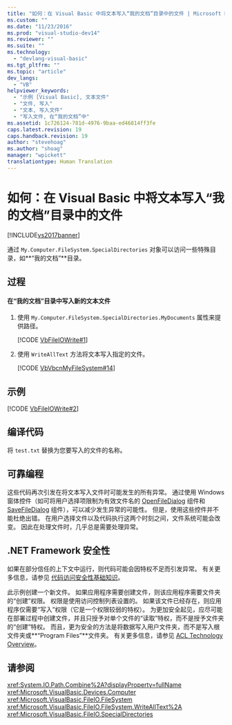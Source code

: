 ```yaml
---
title: "如何：在 Visual Basic 中将文本写入“我的文档”目录中的文件 | Microsoft Docs"
ms.custom: ""
ms.date: "11/23/2016"
ms.prod: "visual-studio-dev14"
ms.reviewer: ""
ms.suite: ""
ms.technology: 
  - "devlang-visual-basic"
ms.tgt_pltfrm: ""
ms.topic: "article"
dev_langs: 
  - "VB"
helpviewer_keywords: 
  - "示例 [Visual Basic], 文本文件"
  - "文件, 写入"
  - "文本, 写入文件"
  - "写入文件, 在“我的文档”中"
ms.assetid: 1c726124-781d-4976-9baa-ed46814ff3fe
caps.latest.revision: 19
caps.handback.revision: 19
author: "stevehoag"
ms.author: "shoag"
manager: "wpickett"
translationtype: Human Translation
---
```

# 如何：在 Visual Basic 中将文本写入“我的文档”目录中的文件
[!INCLUDE[vs2017banner](../../../../csharp/includes/vs2017banner.md)]

通过 `My.Computer.FileSystem.SpecialDirectories` 对象可以访问一些特殊目录，如**“我的文档”**目录。  
  
## 过程  
  
#### 在“我的文档”目录中写入新的文本文件  
  
1.  使用 `My.Computer.FileSystem.SpecialDirectories.MyDocuments` 属性来提供路径。  
  
     [!CODE [VbFileIOWrite#1](../CodeSnippet/VS_Snippets_VBCSharp/VbFileIOWrite#1)]  
  
2.  使用 `WriteAllText` 方法将文本写入指定的文件。  
  
     [!CODE [VbVbcnMyFileSystem#14](../CodeSnippet/VS_Snippets_VBCSharp/VbVbcnMyFileSystem#14)]  
  
## 示例  
 [!CODE [VbFileIOWrite#2](../CodeSnippet/VS_Snippets_VBCSharp/VbFileIOWrite#2)]  
  
## 编译代码  
 将 `test.txt` 替换为您要写入的文件的名称。  
  
## 可靠编程  
 这些代码再次引发在将文本写入文件时可能发生的所有异常。  通过使用 Windows 窗体控件（如可将用户选择项限制为有效文件名的 [OpenFileDialog](../Topic/OpenFileDialog%20Component%20\(Windows%20Forms\).md) 组件和 [SaveFileDialog](../Topic/SaveFileDialog%20Component%20\(Windows%20Forms\).md) 组件），可以减少发生异常的可能性。  但是，使用这些控件并不能杜绝出错。  在用户选择文件以及代码执行这两个时刻之间，文件系统可能会改变。  因此在处理文件时，几乎总是需要处理异常。  
  
## .NET Framework 安全性  
 如果在部分信任的上下文中运行，则代码可能会因特权不足而引发异常。  有关更多信息，请参见 [代码访问安全性基础知识](../Topic/Code%20Access%20Security%20Basics.md)。  
  
 此示例创建一个新文件。  如果应用程序需要创建文件，则该应用程序需要文件夹的“创建”权限。  权限是使用访问控制列表设置的。  如果该文件已经存在，则应用程序仅需要“写入”权限（它是一个权限较弱的特权）。  为更加安全起见，应尽可能在部署过程中创建文件，并且只授予对单个文件的“读取”特权，而不是授予文件夹的“创建”特权。  而且，更为安全的方法是将数据写入用户文件夹，而不是写入根文件夹或**“Program Files”**文件夹。  有关更多信息，请参见 [ACL Technology Overview](http://msdn.microsoft.com/zh-cn/06fbf66d-6f02-4378-b863-b2f12e349045)。  
  
## 请参阅  
 <xref:System.IO.Path.Combine%2A?displayProperty=fullName>   
 <xref:Microsoft.VisualBasic.Devices.Computer>   
 <xref:Microsoft.VisualBasic.FileIO.FileSystem>   
 <xref:Microsoft.VisualBasic.FileIO.FileSystem.WriteAllText%2A>   
 <xref:Microsoft.VisualBasic.FileIO.SpecialDirectories>